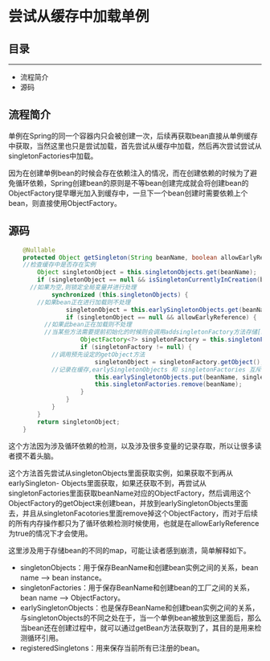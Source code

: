 # 尝试从缓存中加载单例

## 目录

----

- 流程简介
- 源码

## 流程简介

单例在Spring的同一个容器内只会被创建一次，后续再获取bean直接从单例缓存中获取，当然这里也只是尝试加载，首先尝试从缓存中加载，然后再次尝试尝试从singletonFactories中加载。

因为在创建单例bean的时候会存在依赖注入的情况，而在创建依赖的时候为了避免循环依赖，Spring创建bean的原则是不等bean创建完成就会将创建bean的ObjectFactory提早曝光加入到缓存中，一旦下一个bean创建时需要依赖上个bean，则直接使用ObjectFactory。

## 源码

```java
	@Nullable
	protected Object getSingleton(String beanName, boolean allowEarlyReference) {
    //检查缓存中是否存在实例
		Object singletonObject = this.singletonObjects.get(beanName);
		if (singletonObject == null && isSingletonCurrentlyInCreation(beanName)) {
      //如果为空,则锁定全局变量并进行处理
			synchronized (this.singletonObjects) {
        //如果bean正在进行加载则不处理
				singletonObject = this.earlySingletonObjects.get(beanName);
				if (singletonObject == null && allowEarlyReference) {
          //如果此bean正在加载则不处理
          //当某些方法需要提前初始化的时候则会调用addsingletonFactory方法存储[组合模式]
					ObjectFactory<?> singletonFactory = this.singletonFactories.get(beanName);
					if (singletonFactory != null) {
            //调用预先设定的getObject方法
						singletonObject = singletonFactory.getObject();
            //记录在缓存,earlySingletonObjects 和 singletonFactories 互斥
						this.earlySingletonObjects.put(beanName, singletonObject);
						this.singletonFactories.remove(beanName);
					}
				}
			}
		}
		return singletonObject;
	}
```

这个方法因为涉及循环依赖的检测，以及涉及很多变量的记录存取，所以让很多读者摸不着头脑。

这个方法首先尝试从singletonObjects里面获取实例，如果获取不到再从earlySingleton- Objects里面获取，如果还获取不到，再尝试从singletonFactories里面获取beanName对应的ObjectFactory，然后调用这个ObjectFactory的getObject来创建bean，并放到earlySingletonObjects里面去，并且从singletonFacotories里面remove掉这个ObjectFactory，而对于后续的所有内存操作都只为了循环依赖检测时候使用，也就是在allowEarlyReference为true的情况下才会使用。

这里涉及用于存储bean的不同的map，可能让读者感到崩溃，简单解释如下。

- singletonObjects：用于保存BeanName和创建bean实例之间的关系，bean name --> bean instance。
- singletonFactories：用于保存BeanName和创建bean的工厂之间的关系，bean name --> ObjectFactory。
- earlySingletonObjects：也是保存BeanName和创建bean实例之间的关系，与singletonObjects的不同之处在于，当一个单例bean被放到这里面后，那么当bean还在创建过程中，就可以通过getBean方法获取到了，其目的是用来检测循环引用。
- registeredSingletons：用来保存当前所有已注册的bean。